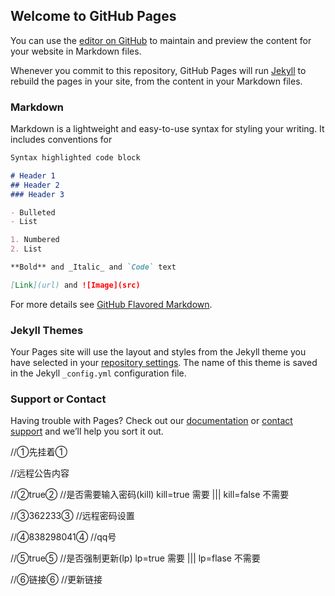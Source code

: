 ## Welcome to GitHub Pages

You can use the [editor on GitHub](https://github.com/mt2y/44/edit/gh-pages/index.md) to maintain and preview the content for your website in Markdown files.

Whenever you commit to this repository, GitHub Pages will run [Jekyll](https://jekyllrb.com/) to rebuild the pages in your site, from the content in your Markdown files.

### Markdown

Markdown is a lightweight and easy-to-use syntax for styling your writing. It includes conventions for

```markdown
Syntax highlighted code block

# Header 1
## Header 2
### Header 3

- Bulleted
- List

1. Numbered
2. List

**Bold** and _Italic_ and `Code` text

[Link](url) and ![Image](src)
```

For more details see [GitHub Flavored Markdown](https://guides.github.com/features/mastering-markdown/).

### Jekyll Themes

Your Pages site will use the layout and styles from the Jekyll theme you have selected in your [repository settings](https://github.com/mt2y/44/settings/pages). The name of this theme is saved in the Jekyll `_config.yml` configuration file.

### Support or Contact

Having trouble with Pages? Check out our [documentation](https://docs.github.com/categories/github-pages-basics/) or [contact support](https://support.github.com/contact) and we’ll help you sort it out.


//①先挂着①

//远程公告内容

//②true②
//是否需要输入密码(kill)   kill=true 需要  ||| kill=false 不需要

//③362233③
//远程密码设置

//④838298041④
//qq号

//⑤true⑤
//是否强制更新(lp)   lp=true 需要  ||| lp=flase 不需要

//⑥链接⑥
//更新链接
